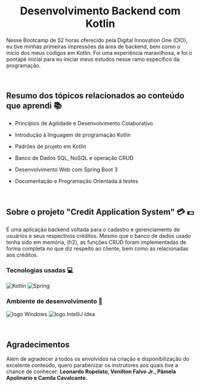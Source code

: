<h1 align="center">Desenvolvimento Backend com Kotlin </h1>

Nesse Bootcamp de 52 horas oferecido pela Digital Innovation One (DIO), eu tive minhas primeiras impressões da área de backend, bem como o início dos meus códigos em Kotlin. Foi uma experiência maravilhosa, e foi o pontapé inicial para eu iniciar meus estudos nesse ramo específico da programação.

<br>

## Resumo dos tópicos relacionados ao conteúdo que aprendi &#128218;

* Princípios de Agilidade e Desenvolvimento Colaborativo

* Introdução à linguagem de programação Kotlin

* Padrões de projeto em Kotlin

* Banco de Dados SQL, NoSQL e operação CRUD

* Desenvolvimento Web com Spring Boot 3

* Documentação e Programação Orientada à testes 

<br>

## Sobre o projeto "Credit Application System" &#128179; &#128181; 

É uma aplicação backend voltada para o cadastro e gerenciamento de usuários e seus respectivos créditos. Mesmo que o banco de dados usado tenha sido em memória, (h2), as funções CRUD foram implementadas de forma completa no que diz respeito ao cliente, bem como as relacionadas aos créditos.    

### Tecnologias usadas &#128187;

![Kotlin](https://img.shields.io/badge/Kotlin-0095D5?&style=for-the-badge&logo=kotlin&logoColor=white) ![Spring](https://img.shields.io/badge/Spring-6DB33F?style=for-the-badge&logo=spring&logoColor=white)

### Ambiente de desenvolvimento &#128295;

![logo Windows](https://img.shields.io/badge/Windows-0078D6?style=for-the-badge&logo=windows&logoColor=white)
![logo IntelliJ Idea](https://img.shields.io/badge/IntelliJ_IDEA-000000.svg?style=for-the-badge&logo=intellij-idea&logoColor=white)

<br>

## Agradecimentos

Além de agradecer a todos os envolvidos na criação e disponibilização do excelente conteúdo, quero parabenizar os instrutores aos quais tive a chance de conhecer: <strong> Leonardo Ropelato, Venilton Falvo Jr., Pâmela Apolinario e Camila Cavalcante. </strong>
